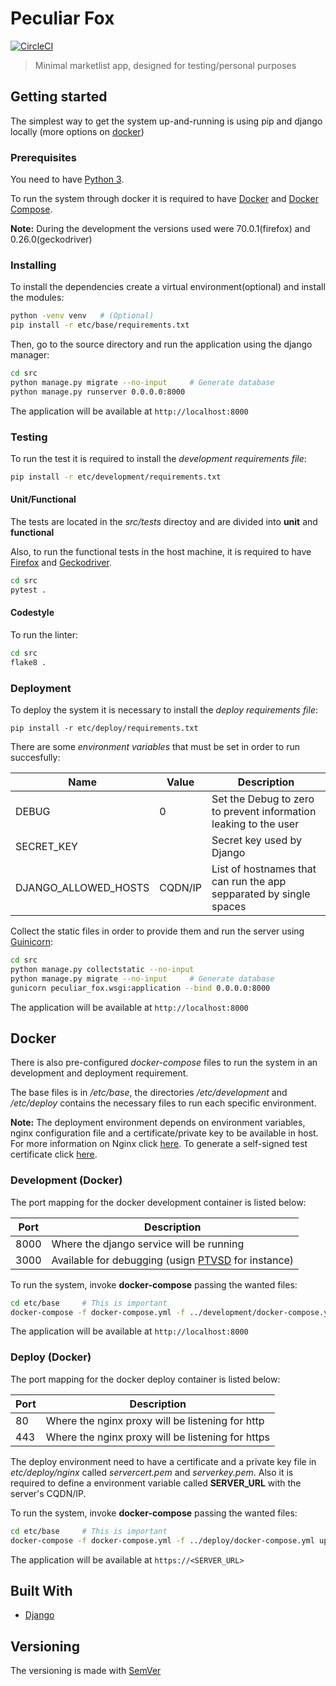 # Peculiar Fox

[![CircleCI](https://circleci.com/gh/gabaconrado/peculiar-fox/tree/master.svg?style=svg)](https://circleci.com/gh/gabaconrado/peculiar-fox/tree/master)

> Minimal marketlist app, designed for testing/personal purposes

## Getting started

The simplest way to get the system up-and-running is using pip and django locally (more options on
[docker](#Docker))

### Prerequisites

You need to have [Python 3](https://www.python.org/downloads/).

To run the system through docker it is required to have [Docker](https://docs.docker.com/ee/) and
[Docker Compose](https://docs.docker.com/compose/install/).

**Note:** During the development the versions used were 70.0.1(firefox) and 0.26.0(geckodriver)

### Installing

To install the dependencies create a virtual environment(optional) and install the modules:

```bash
python -venv venv   # (Optional)
pip install -r etc/base/requirements.txt
```

Then, go to the source directory and run the application using the django manager:

```bash
cd src
python manage.py migrate --no-input     # Generate database
python manage.py runserver 0.0.0.0:8000
```

The application will be available at `http://localhost:8000`

### Testing

To run the test it is required to install the _development requirements file_:

```bash
pip install -r etc/development/requirements.txt
```

#### Unit/Functional

The tests are located in the _src/tests_ directoy and are divided into **unit** and **functional**

Also, to run the functional tests in the host machine, it is required to have
[Firefox](https://www.mozilla.org/pt-BR/firefox/new/) and
[Geckodriver](https://github.com/mozilla/geckodriver/releases).

```bash
cd src
pytest .
```

#### Codestyle

To run the linter:

```bash
cd src
flake8 .
```

### Deployment

To deploy the system it is necessary to install the _deploy requirements file_:

```
pip install -r etc/deploy/requirements.txt
```

There are some _environment variables_ that must be set in order to run succesfully:

|Name|Value|Description|
|----|-----|-----------|
|DEBUG|0|Set the Debug to zero to prevent information leaking to the user|
|SECRET_KEY|<random>|Secret key used by Django|
|DJANGO_ALLOWED_HOSTS|CQDN/IP|List of hostnames that can run the app sepparated by single spaces|

Collect the static files in order to provide them and run the server using [Guinicorn](https://gunicorn.org/):

```bash
cd src
python manage.py collectstatic --no-input
python manage.py migrate --no-input     # Generate database
gunicorn peculiar_fox.wsgi:application --bind 0.0.0.0:8000
```

The application will be available at `http://localhost:8000`

## Docker

There is also pre-configured _docker-compose_ files to run the system in an development and
deployment requirement.

The base files is in _/etc/base_, the directories _/etc/development_ and _/etc/deploy_ contains
the necessary files to run each specific environment.

**Note:** The deployment environment depends on environment variables, nginx configuration file and
a certificate/private key to be available in host. For more information on Nginx click [here](http://nginx.org/en/docs/).
To generate a self-signed test certificate click [here](https://www.ibm.com/support/knowledgecenter/en/SSMNED_5.0.0/com.ibm.apic.cmc.doc/task_apionprem_gernerate_self_signed_openSSL.html).

### Development (Docker)

The port mapping for the docker development container is listed below:

|Port|Description|
|----|-----------|
|8000|Where the django service will be running|
|3000|Available for debugging (usign [PTVSD](https://pypi.org/project/ptvsd/) for instance)

To run the system, invoke **docker-compose** passing the wanted files:

```bash
cd etc/base     # This is important
docker-compose -f docker-compose.yml -f ../development/docker-compose.yml up --build -d
```

The application will be available at `http://localhost:8000`

### Deploy (Docker)

The port mapping for the docker deploy container is listed below:

|Port|Description|
|----|-----------|
|80|Where the nginx proxy will be listening for http|
|443|Where the nginx proxy will be listening for https|

The deploy environment need to have a certificate and a private key file in _etc/deploy/nginx_ called
_servercert.pem_ and _serverkey.pem_. Also it is required to define a environment variable called
**SERVER_URL** with the server's CQDN/IP.

To run the system, invoke **docker-compose** passing the wanted files:

```bash
cd etc/base     # This is important
docker-compose -f docker-compose.yml -f ../deploy/docker-compose.yml up --build -d
```

The application will be available at `https://<SERVER_URL>`

## Built With

- [Django](https://www.djangoproject.com/)

## Versioning

The versioning is made with [SemVer](https://semver.org/)
